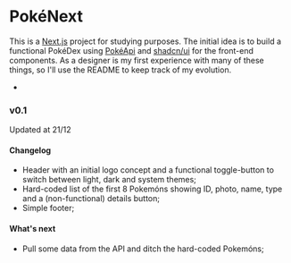 # PokéNext

This is a [Next.js](https://nextjs.org/) project for studying purposes. The initial idea is to build a functional PokéDex using [PokéApi](https://pokeapi.co/) and [shadcn/ui](https://ui.shadcn.com/) for the front-end components. As a designer is my first experience with many of these things, so I'll use the README to keep track of my evolution.

-

### v0.1
Updated at 21/12

#### Changelog
- Header with an initial logo concept and a functional toggle-button to switch between light, dark and system themes;
- Hard-coded list of the first 8 Pokemóns showing ID, photo, name, type and a (non-functional) details button;
- Simple footer;


#### What's next
- Pull some data from the API and ditch the hard-coded Pokemóns;
